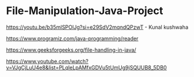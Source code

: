 # File-Manipulation-Java-Project
https://youtu.be/b35mlSPOlJg?si=e29SdV2mqndQPzwT - Kunal kushwaha

https://www.programiz.com/java-programming/reader

https://www.geeksforgeeks.org/file-handling-in-java/

https://www.youtube.com/watch?v=VJgCjLuU4e8&list=PLqleLpAMfxGDVu5tUmUg9jSQUUB8_5DB0